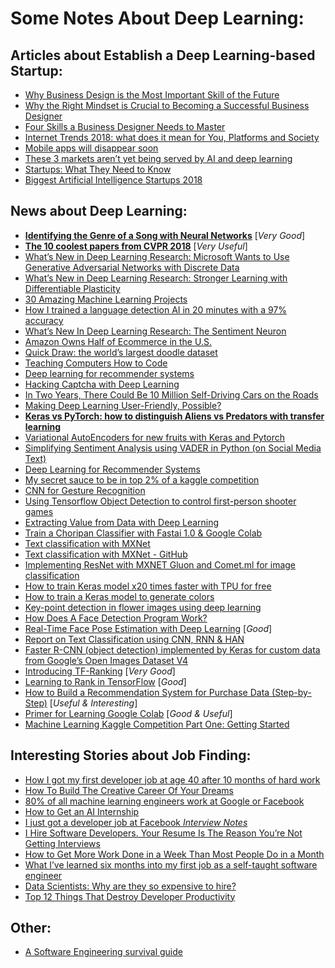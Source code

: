 # Some Notes About Deep Learning:

## Articles about Establish a Deep Learning-based Startup:
- [Why Business Design is the Most Important Skill of the Future](https://medium.muz.li/why-business-design-is-the-most-important-skill-of-the-future-b0ed451003c7)
- [Why the Right Mindset is Crucial to Becoming a Successful Business Designer](https://medium.muz.li/why-the-right-mindset-is-crucial-to-becoming-a-successful-business-designer-c554396776ad)
- [Four Skills a Business Designer Needs to Master](https://medium.muz.li/four-skills-a-business-designer-needs-to-master-2a03569f7e43)
- [Internet Trends 2018: what does it mean for You, Platforms and Society](https://stories.platformdesigntoolkit.com/internet-trends-2018-what-does-it-mean-for-you-platforms-and-society-c2ff479f7d6e)
- [Mobile apps will disappear soon](https://medium.com/@lancengym/mobile-apps-will-disappear-soon-4b4e54f46eb8)
- [These 3 markets aren’t yet being served by AI and deep learning](https://towardsdatascience.com/these-3-markets-arent-yet-being-served-by-ai-and-deep-learning-3cde7ad20d50)
- [Startups: What They Need to Know](https://medium.com/datadriveninvestor/startups-what-they-need-to-know-3ec719575d23)
- [Biggest Artificial Intelligence Startups 2018](https://medium.com/swlh/biggest-artificial-intelligence-startups-2018-6722f4c733e2)  

## News about Deep Learning:
- [**Identifying the Genre of a Song with Neural Networks**](https://medium.com/@navdeepsingh_2336/identifying-the-genre-of-a-song-with-neural-networks-851db89c42f0) [_Very Good_]
- [**The 10 coolest papers from CVPR 2018**](https://towardsdatascience.com/the-10-coolest-papers-from-cvpr-2018-11cb48585a49) [_Very Useful_]
- [What’s New in Deep Learning Research: Microsoft Wants to Use Generative Adversarial Networks with Discrete Data](https://towardsdatascience.com/whats-new-in-deep-learning-research-microsoft-wants-to-use-generative-adversarial-networks-with-1838f0b15741)
- [What’s New in Deep Learning Research: Stronger Learning with Differentiable Plasticity](https://towardsdatascience.com/whats-new-in-deep-learning-research-stronger-learning-with-differentiable-plasticity-9b793a5e3da3) 
- [30 Amazing Machine Learning Projects](https://medium.mybridge.co/30-amazing-machine-learning-projects-for-the-past-year-v-2018-b853b8621ac7)
- [How I trained a language detection AI in 20 minutes with a 97% accuracy](https://towardsdatascience.com/how-i-trained-a-language-detection-ai-in-20-minutes-with-a-97-accuracy-fdeca0fb7724)
- [What’s New In Deep Learning Research: The Sentiment Neuron](https://towardsdatascience.com/whats-new-in-deep-learning-research-the-sentiment-neuron-4cd8ad1c6b26)
- [Amazon Owns Half of Ecommerce in the U.S.](https://medium.com/futuresin/amazon-owns-half-of-ecommerce-in-the-u-s-904523f7aea2)
- [Quick Draw: the world’s largest doodle dataset](https://towardsdatascience.com/quick-draw-the-worlds-largest-doodle-dataset-823c22ffce6b)
- [Teaching Computers How to Code](https://towardsdatascience.com/whats-new-in-deep-learning-research-teaching-computers-how-to-code-5c71e660a827)
- [Deep learning for recommender systems](https://ebaytech.berlin/deep-learning-for-recommender-systems-48c786a20e1a)
- [Hacking Captcha with Deep Learning](https://medium.com/@normanyahq/breaking-the-captcha-an-application-of-enhancing-machine-learning-with-large-scale-graph-9366c9fcef07?source=email-2747cb15a660-1536122729018-digest.reader------1-59------------------d83bdb89_0d8f_474e_929d_3bcd99fba68a-1&sectionName=top)
- [In Two Years, There Could Be 10 Million Self-Driving Cars on the Roads](https://medium.com/stanford-magazine/self-driving-cars-b23b66e3e9b0)
- [Making Deep Learning User-Friendly, Possible?](https://towardsdatascience.com/making-deep-learning-user-friendly-possible-8fe3c1220f9)
- [**Keras vs PyTorch: how to distinguish Aliens vs Predators with transfer learning**](https://medium.freecodecamp.org/keras-vs-pytorch-avp-transfer-learning-c8b852c31f02)
- [Variational AutoEncoders for new fruits with Keras and Pytorch](https://becominghuman.ai/variational-autoencoders-for-new-fruits-with-keras-and-pytorch-6d0cfc4eeabd)
- [Simplifying Sentiment Analysis using VADER in Python (on Social Media Text)](https://medium.com/analytics-vidhya/simplifying-social-media-sentiment-analysis-using-vader-in-python-f9e6ec6fc52f)
- [Deep Learning for Recommender Systems](https://ebaytech.berlin/deep-learning-for-recommender-systems-48c786a20e1a)
- [My secret sauce to be in top 2% of a kaggle competition](https://towardsdatascience.com/my-secret-sauce-to-be-in-top-2-of-a-kaggle-competition-57cff0677d3c)
- [CNN for Gesture Recognition](https://medium.com/the-research-nest/applied-machine-learning-part-2-a4ba715649d1)
- [Using Tensorflow Object Detection to control first-person shooter games](https://towardsdatascience.com/using-tensorflow-object-detection-to-control-first-person-shooter-games-c2c7f1daf2e9)
- [Extracting Value from Data with Deep Learning](https://medium.com/missinglink-deep-learning-platform/extracting-value-from-data-with-deep-learning-8f21f88936fb)
- [Train a Choripan Classifier with Fastai 1.0 & Google Colab](https://medium.com/@nicolas.metallo/train-a-choripan-classifier-with-fast-ai-v1-in-google-colab-6e438817656a)
- [Text classification with MXNet](https://thomasdelteil.github.io/TextClassificationCNNs_MXNet/)
- [Text classification with MXNet - GitHub](https://github.com/ThomasDelteil/TextClassificationCNNs_MXNet)
- [Implementing ResNet with MXNET Gluon and Comet.ml for image classification](https://medium.com/apache-mxnet/implementing-resnet-with-mxnet-gluon-and-comet-ml-for-image-classification-9bb4ad93a53f)
- [How to train Keras model x20 times faster with TPU for free](https://medium.com/swlh/how-to-train-keras-model-x20-times-faster-with-tpu-for-free-cac6cf5089cb)
- [How to train a Keras model to generate colors](https://heartbeat.fritz.ai/how-to-train-a-keras-model-to-generate-colors-3bc79e54971b)
- [Key-point detection in flower images using deep learning](https://hackernoon.com/key-point-detection-in-flower-images-using-deep-learning-66a06aadc765)
- [How Does A Face Detection Program Work?](https://towardsdatascience.com/how-does-a-face-detection-program-work-using-neural-networks-17896df8e6ff)
- [Real-Time Face Pose Estimation with Deep Learning](https://medium.com/analytics-vidhya/face-pose-estimation-with-deep-learning-eebd0e62dbaf) [_Good_]
- [Report on Text Classification using CNN, RNN & HAN](https://medium.com/jatana/report-on-text-classification-using-cnn-rnn-han-f0e887214d5f)
- [Faster R-CNN (object detection) implemented by Keras for custom data from Google’s Open Images Dataset V4](https://towardsdatascience.com/faster-r-cnn-object-detection-implemented-by-keras-for-custom-data-from-googles-open-images-125f62b9141a)
- [Introducing TF-Ranking](https://towardsdatascience.com/introducing-tf-ranking-f94433c33ff) [_Very Good_]
- [Learning to Rank in TensorFlow](https://github.com/tensorflow/ranking) [_Good_]
- [How to Build a Recommendation System for Purchase Data (Step-by-Step)](https://medium.com/datadriveninvestor/how-to-build-a-recommendation-system-for-purchase-data-step-by-step-d6d7a78800b6) [_Useful & Interesting_]
- [Primer for Learning Google Colab](https://medium.com/dair-ai/primer-for-learning-google-colab-bb4cabca5dd6) [_Good & Useful_]
- [Machine Learning Kaggle Competition Part One: Getting Started](https://towardsdatascience.com/machine-learning-kaggle-competition-part-one-getting-started-32fb9ff47426)  

## Interesting Stories about Job Finding:
- [How I got my first developer job at age 40 after 10 months of hard work](https://medium.freecodecamp.org/how-i-switched-careers-and-got-a-developer-job-in-10-months-a-true-story-b8895e855a8b)
- [How To Build The Creative Career Of Your Dreams](https://medium.com/an-idea-for-you/how-to-build-the-creative-career-of-your-dreams-ee70d2348d1a)
- [80% of all machine learning engineers work at Google or Facebook](https://medium.com/@aaronedell/80-of-all-machine-learning-engineers-work-at-google-or-facebook-6a8e315436e8)
- [How to Get an AI Internship](https://www.youtube.com/watch?v=CGTn0ceOaOM)
- [I just got a developer job at Facebook _Interview Notes_](https://medium.freecodecamp.org/software-engineering-interviews-744380f4f2af)
- [I Hire Software Developers. Your Resume Is The Reason You’re Not Getting Interviews](https://medium.com/@dominicwhite/i-hire-software-developers-your-resume-is-the-reason-youre-not-getting-interviews-dc7b2520a2f1)
- [How to Get More Work Done in a Week Than Most People Do in a Month](https://medium.com/personal-growth/how-to-get-more-work-done-in-a-week-than-most-people-do-in-a-month-ca0328a0cdd2)
- [What I’ve learned six months into my first job as a self-taught software engineer](https://medium.freecodecamp.org/what-ive-learned-six-months-into-my-first-job-as-a-self-taught-software-engineer-516b0703e86)
- [Data Scientists: Why are they so expensive to hire?](https://medium.com/mindsdb/data-scientists-why-are-they-so-expensive-to-hire-7c173bbc1f1a)
- [Top 12 Things That Destroy Developer Productivity](https://hackernoon.com/top-12-things-that-destroy-developer-productivity-2ddf0abc190)  

## Other:
- [A Software Engineering survival guide](https://medium.freecodecamp.org/a-software-engineering-survival-guide-fe3eafb47166)  

